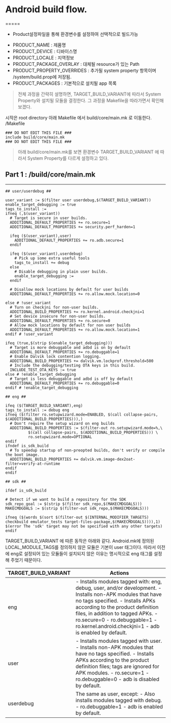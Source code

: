 # Android build flow.
=====

* Product설정파일을 통해 환경변수를 설정하여 선택적으로 빌드가능
 - PRODUCT_NAME : 제품명
 - PRODUCT_DEVICE : 디바이스명
 - PRODUCT_LOCALE : 지역정보
 - PRODUCT_PACKAGE_OVERLAY : 대체될 resource가 있는 Path
 - PRODUCT_PROPERTY_OVERRIDES : 추가될 system property 항목이며 /system/build.prop에 저장됨.
 - PRODUCT_PACKAGES : 기본적으로 설치될 app 목록

> 전체 과정을 간략히 설명하면, TARGET_BUILD_VARIANT에 따라서 System Property와 설치될 모듈을 결정한다.  그 과정을 Makefile을 따라가면서 확인해 보겠다.

시작은 root directory 아래 Makefile 에서 build/core/main.mk 로 이동한다. 
/Makefile
```
### DO NOT EDIT THIS FILE ###
include build/core/main.mk
### DO NOT EDIT THIS FILE ###
```

> 아래 build/core/main.mk를 보면 환경변수 TARGET_BUILD_VARIANT 에 따라서 System Property를 다르게 설정하고 있다.

## Part 1 : /build/core/main.mk
-----
```
## user/userdebug ##

user_variant := $(filter user userdebug,$(TARGET_BUILD_VARIANT))
enable_target_debugging := true
tags_to_install :=
ifneq (,$(user_variant))
  # Target is secure in user builds.
  ADDITIONAL_DEFAULT_PROPERTIES += ro.secure=1
  ADDITIONAL_DEFAULT_PROPERTIES += security.perf_harden=1

  ifeq ($(user_variant),user)
    ADDITIONAL_DEFAULT_PROPERTIES += ro.adb.secure=1
  endif

  ifeq ($(user_variant),userdebug)
    # Pick up some extra useful tools
    tags_to_install += debug
  else
    # Disable debugging in plain user builds.
    enable_target_debugging :=
  endif

  # Disallow mock locations by default for user builds
  ADDITIONAL_DEFAULT_PROPERTIES += ro.allow.mock.location=0

else # !user_variant
  # Turn on checkjni for non-user builds.
  ADDITIONAL_BUILD_PROPERTIES += ro.kernel.android.checkjni=1
  # Set device insecure for non-user builds.
  ADDITIONAL_DEFAULT_PROPERTIES += ro.secure=0
  # Allow mock locations by default for non user builds
  ADDITIONAL_DEFAULT_PROPERTIES += ro.allow.mock.location=1
endif # !user_variant

ifeq (true,$(strip $(enable_target_debugging)))
  # Target is more debuggable and adbd is on by default
  ADDITIONAL_DEFAULT_PROPERTIES += ro.debuggable=1
  # Enable Dalvik lock contention logging.
  ADDITIONAL_BUILD_PROPERTIES += dalvik.vm.lockprof.threshold=500
  # Include the debugging/testing OTA keys in this build.
  INCLUDE_TEST_OTA_KEYS := true
else # !enable_target_debugging
  # Target is less debuggable and adbd is off by default
  ADDITIONAL_DEFAULT_PROPERTIES += ro.debuggable=0
endif # !enable_target_debugging
```

```
## eng ##

ifeq ($(TARGET_BUILD_VARIANT),eng)
tags_to_install := debug eng
ifneq ($(filter ro.setupwizard.mode=ENABLED, $(call collapse-pairs, $(ADDITIONAL_BUILD_PROPERTIES))),)
  # Don't require the setup wizard on eng builds
  ADDITIONAL_BUILD_PROPERTIES := $(filter-out ro.setupwizard.mode=%,\
          $(call collapse-pairs, $(ADDITIONAL_BUILD_PROPERTIES))) \
          ro.setupwizard.mode=OPTIONAL
endif
ifndef is_sdk_build
  # To speedup startup of non-preopted builds, don't verify or compile the boot image.
  ADDITIONAL_BUILD_PROPERTIES += dalvik.vm.image-dex2oat-filter=verify-at-runtime
endif
endif

## sdk ##

ifdef is_sdk_build

# Detect if we want to build a repository for the SDK
sdk_repo_goal := $(strip $(filter sdk_repo,$(MAKECMDGOALS)))
MAKECMDGOALS := $(strip $(filter-out sdk_repo,$(MAKECMDGOALS)))

ifneq ($(words $(sort $(filter-out $(INTERNAL_MODIFIER_TARGETS) checkbuild emulator_tests target-files-package,$(MAKECMDGOALS)))),1)
$(error The 'sdk' target may not be specified with any other targets)
endif
```

TARGET_BUILD_VARIANT 에 따른 동작은 아래와 같다. 
Android.mk에 정의된 LOCAL_MODULE_TAGS를 정의하지 않은 모듈은 기본이 user 태그이다. 
따라서 이전에 eng로 설정되어 있는 모듈들이 설치되지 않은 이유는 명시적으로 eng 태그를 설정해 주었기 때문이다.

| TARGET_BUILD_VARIANT | Actions                                                                                                                                                                                                                                                                                                          |
|----------------------|------------------------------------------------------------------------------------------------------------------------------------------------------------------------------------------------------------------------------------------------------------------------------------------------------------------|
| eng                  | - Installs modules tagged with: eng, debug, user, and/or development. - Installs non-APK modules that have no tags specified. - Installs APKs according to the product definition files, in addition to tagged APKs. - ro.secure=0 - ro.debuggable=1 - ro.kernel.android.checkjni=1 - adb is enabled by default. |
| user                 | - Installs modules tagged with user. - Installs non-APK modules that have no tags specified. - Installs APKs according to the product definition files; tags are ignored for APK modules. - ro.secure=1 - ro.debuggable=0 - adb is disabled by default.                                                          |
| userdebug            | The same as user, except: - Also installs modules tagged with debug. - ro.debuggable=1 - adb is enabled by default.                                                                                                                                                                                              |
